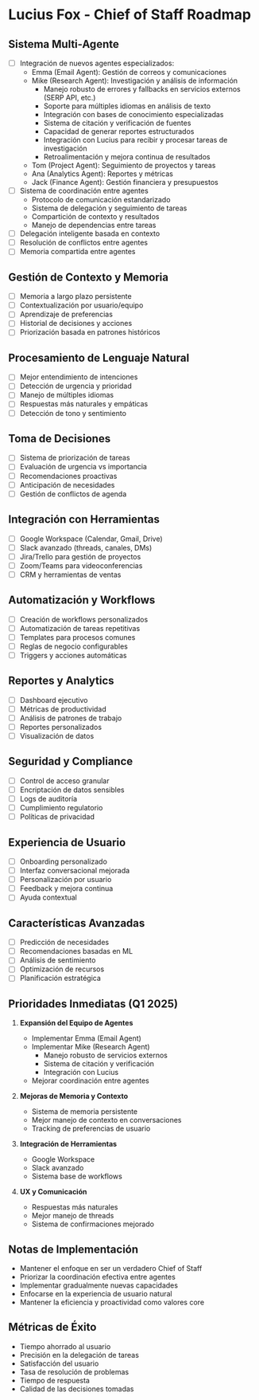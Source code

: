 # Lucius Fox - Chief of Staff Roadmap

## Sistema Multi-Agente
- [ ] Integración de nuevos agentes especializados:
  - Emma (Email Agent): Gestión de correos y comunicaciones
  - Mike (Research Agent): Investigación y análisis de información
    - Manejo robusto de errores y fallbacks en servicios externos (SERP API, etc.)
    - Soporte para múltiples idiomas en análisis de texto
    - Integración con bases de conocimiento especializadas
    - Sistema de citación y verificación de fuentes
    - Capacidad de generar reportes estructurados
    - Integración con Lucius para recibir y procesar tareas de investigación
    - Retroalimentación y mejora continua de resultados
  - Tom (Project Agent): Seguimiento de proyectos y tareas
  - Ana (Analytics Agent): Reportes y métricas
  - Jack (Finance Agent): Gestión financiera y presupuestos
- [ ] Sistema de coordinación entre agentes
  - Protocolo de comunicación estandarizado
  - Sistema de delegación y seguimiento de tareas
  - Compartición de contexto y resultados
  - Manejo de dependencias entre tareas
- [ ] Delegación inteligente basada en contexto
- [ ] Resolución de conflictos entre agentes
- [ ] Memoria compartida entre agentes

## Gestión de Contexto y Memoria
- [ ] Memoria a largo plazo persistente
- [ ] Contextualización por usuario/equipo
- [ ] Aprendizaje de preferencias
- [ ] Historial de decisiones y acciones
- [ ] Priorización basada en patrones históricos

## Procesamiento de Lenguaje Natural
- [ ] Mejor entendimiento de intenciones
- [ ] Detección de urgencia y prioridad
- [ ] Manejo de múltiples idiomas
- [ ] Respuestas más naturales y empáticas
- [ ] Detección de tono y sentimiento

## Toma de Decisiones
- [ ] Sistema de priorización de tareas
- [ ] Evaluación de urgencia vs importancia
- [ ] Recomendaciones proactivas
- [ ] Anticipación de necesidades
- [ ] Gestión de conflictos de agenda

## Integración con Herramientas
- [ ] Google Workspace (Calendar, Gmail, Drive)
- [ ] Slack avanzado (threads, canales, DMs)
- [ ] Jira/Trello para gestión de proyectos
- [ ] Zoom/Teams para videoconferencias
- [ ] CRM y herramientas de ventas

## Automatización y Workflows
- [ ] Creación de workflows personalizados
- [ ] Automatización de tareas repetitivas
- [ ] Templates para procesos comunes
- [ ] Reglas de negocio configurables
- [ ] Triggers y acciones automáticas

## Reportes y Analytics
- [ ] Dashboard ejecutivo
- [ ] Métricas de productividad
- [ ] Análisis de patrones de trabajo
- [ ] Reportes personalizados
- [ ] Visualización de datos

## Seguridad y Compliance
- [ ] Control de acceso granular
- [ ] Encriptación de datos sensibles
- [ ] Logs de auditoría
- [ ] Cumplimiento regulatorio
- [ ] Políticas de privacidad

## Experiencia de Usuario
- [ ] Onboarding personalizado
- [ ] Interfaz conversacional mejorada
- [ ] Personalización por usuario
- [ ] Feedback y mejora continua
- [ ] Ayuda contextual

## Características Avanzadas
- [ ] Predicción de necesidades
- [ ] Recomendaciones basadas en ML
- [ ] Análisis de sentimiento
- [ ] Optimización de recursos
- [ ] Planificación estratégica

## Prioridades Inmediatas (Q1 2025)
1. **Expansión del Equipo de Agentes**
   - Implementar Emma (Email Agent)
   - Implementar Mike (Research Agent)
     - Manejo robusto de servicios externos
     - Sistema de citación y verificación
     - Integración con Lucius
   - Mejorar coordinación entre agentes

2. **Mejoras de Memoria y Contexto**
   - Sistema de memoria persistente
   - Mejor manejo de contexto en conversaciones
   - Tracking de preferencias de usuario

3. **Integración de Herramientas**
   - Google Workspace
   - Slack avanzado
   - Sistema base de workflows

4. **UX y Comunicación**
   - Respuestas más naturales
   - Mejor manejo de threads
   - Sistema de confirmaciones mejorado

## Notas de Implementación
- Mantener el enfoque en ser un verdadero Chief of Staff
- Priorizar la coordinación efectiva entre agentes
- Implementar gradualmente nuevas capacidades
- Enfocarse en la experiencia de usuario natural
- Mantener la eficiencia y proactividad como valores core

## Métricas de Éxito
- Tiempo ahorrado al usuario
- Precisión en la delegación de tareas
- Satisfacción del usuario
- Tasa de resolución de problemas
- Tiempo de respuesta
- Calidad de las decisiones tomadas
